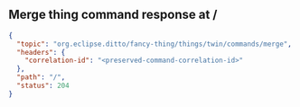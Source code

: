 ## Merge thing command response at /

```json
{
  "topic": "org.eclipse.ditto/fancy-thing/things/twin/commands/merge",
  "headers": {
    "correlation-id": "<preserved-command-correlation-id>"
  },
  "path": "/",
  "status": 204
}
```
